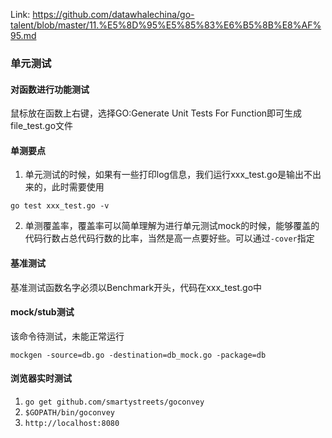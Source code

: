 Link: https://github.com/datawhalechina/go-talent/blob/master/11.%E5%8D%95%E5%85%83%E6%B5%8B%E8%AF%95.md

### 单元测试

#### 对函数进行功能测试
鼠标放在函数上右键，选择GO:Generate Unit Tests For Function即可生成file_test.go文件

#### 单测要点

1. 单元测试的时候，如果有一些打印log信息，我们运行xxx_test.go是输出不出来的，此时需要使用
```
go test xxx_test.go -v
```
2. 单测覆盖率，覆盖率可以简单理解为进行单元测试mock的时候，能够覆盖的代码行数占总代码行数的比率，当然是高一点要好些。可以通过`-cover`指定

#### 基准测试

基准测试函数名字必须以Benchmark开头，代码在xxx_test.go中


#### mock/stub测试

该命令待测试，未能正常运行
```
mockgen -source=db.go -destination=db_mock.go -package=db
```

#### 浏览器实时测试

1. `go get github.com/smartystreets/goconvey`
2. `$GOPATH/bin/goconvey`
3. `http://localhost:8080`